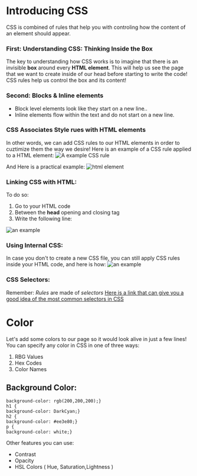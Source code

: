 # Introducing CSS

CSS is combined of rules that help you with controling how the content of an element should appear.
### First: Understanding CSS: Thinking Inside the Box
The key to understanding how CSS works is to imagine that there is an invisible **box** around every **HTML element**.
This will help us see the page that we want to create inside of our head before starting to write the code!
CSS rules help us control the box and its content!
### Second: Blocks & Inline elements
* Block level elements look like they start on a new line..
* Inline elements flow within the text and do not start on a new line. 

### CSS Associates Style rues with HTML elements
In other words, we can add CSS rules to our HTML elements in order to cuztimize them the way we desire!
 Here is an example of a CSS rule applied to a HTML element:
![A example CSS rule](https://puzzleweb.ru/en/images/css/1_1.png)


And Here is a practical example:
![html element](https://www.tutorialchip.com/wp-content/uploads/2011/01/Re-Defining-HTML-Tags.jpg)
### Linking CSS with HTML:
To do so:
1. Go to your HTML code
2. Between the **head** opening and closing tag
3. Write the following line:

![an example](https://help.globalscape.com/help/cuteftp9/images/DB_NewDocumentTemplate_link.gif)

### Using Internal CSS:
In case you don't to create a new CSS file, you can still apply CSS rules inside your HTML code, and here is how:
![an example](https://csharpcorner-mindcrackerinc.netdna-ssl.com/UploadFile/219d4d/basics-of-css-part-1/Images/paragraph%20color.png)

### CSS Selectors:
Remember: *Rules* are made of *selectors*
[Here is a link that can give you a good idea of the most common selectors in CSS](https://www.w3schools.com/cssref/css_selectors.asp) 

# Color
Let's add some colors to our page so it would look alive in just a few lines!
You can specify any color in CSS in one of three ways:
1. RBG Values
2. Hex Codes
3. Color Names

## Background Color:
``` body {
background-color: rgb(200,200,200);}
h1 {
background-color: DarkCyan;}
h2 {
background-color: #ee3e80;}
p {
background-color: white;} 
```

Other features you can use:
* Contrast
* Opacity
* HSL Colors ( Hue, Saturation,Lightness )

